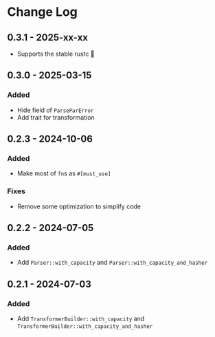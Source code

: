 # Change Log

## 0.3.1 - 2025-xx-xx

- Supports the stable rustc 🎉

## 0.3.0 - 2025-03-15

### Added

- Hide field of `ParseParError`
- Add trait for transformation

## 0.2.3 - 2024-10-06

### Added

- Make most of `fn`s as `#[must_use]`

### Fixes

- Remove some optimization to simplify code

## 0.2.2 - 2024-07-05

### Added

- Add `Parser::with_capacity` and `Parser::with_capacity_and_hasher`

## 0.2.1 - 2024-07-03

### Added

- Add `TransformerBuilder::with_capacity` and `TransformerBuilder::with_capacity_and_hasher`
